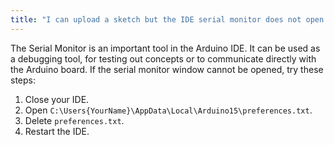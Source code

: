 ```yaml
---
title: "I can upload a sketch but the IDE serial monitor does not open (Windows)"
---
```


The Serial Monitor is an important tool in the Arduino IDE. It can be used as a debugging tool, for testing out concepts or to communicate directly with the Arduino board. If the serial monitor window cannot be opened, try these steps:

1. Close your IDE.
2. Open `C:\Users{YourName}\AppData\Local\Arduino15\preferences.txt`.
3. Delete `preferences.txt`.
4. Restart the IDE.
